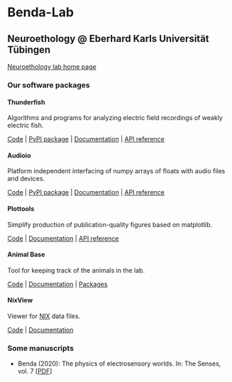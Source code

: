 # Benda-Lab

## Neuroethology @ Eberhard Karls Universit&auml;t T&uuml;bingen

[Neuroethology lab home page](https://uni-tuebingen.de/en/fakultaeten/mathematisch-naturwissenschaftliche-fakultaet/fachbereiche/biologie/institute/neurobiologie/lehrbereiche/neuroethology/)


### Our software packages


#### Thunderfish

Algorithms and programs for analyzing electric field recordings of
weakly electric fish.

[Code](https://github.com/bendalab/thunderfish) |
[PyPI package](https://pypi.org/project/thunderfish) |
[Documentation](https://bendalab.github.io/thunderfish) |
[API reference](https://bendalab.github.io/thunderfish/api)


#### Audioio

Platform independent interfacing of numpy arrays of floats with audio
files and devices.

[Code](https://github.com/bendalab/audioio) |
[PyPI package](https://pypi.org/project/audioio) |
[Documentation](https://bendalab.github.io/audioio) |
[API reference](https://bendalab.github.io/audioio/api)


#### Plottools

Simplify production of publication-quality figures based on matplotlib.

[Code](https://github.com/bendalab/plottools) |
[Documentation](https://bendalab.github.io/plottools) |
[API reference](https://bendalab.github.io/plottools/api)


#### Animal Base

Tool for keeping track of the animals in the lab.

[Code](https://github.com/bendalab/animal_keeping) |
[Documentation](https://bendalab.github.io/animal_keeping) |
[Packages](https://github.com/bendalab/animal_keeping/releases)


#### NixView

Viewer for [NIX](https://github.com/g-node/nix) data files.

[Code](https://github.com/bendalab/nixview) |
[Documentation](https://bendalab.github.io/nixview)


### Some manuscripts

- Benda (2020): The physics of electrosensory worlds. In: The Senses, vol. 7 [[PDF](https://bendalab.github.io/pubs/Benda2020-ElectrosensoryWorlds.pdf)]

